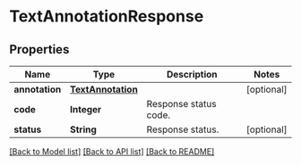
# TextAnnotationResponse


## Properties
Name | Type | Description | Notes
------------ | ------------- | ------------- | -------------
**annotation** | [**TextAnnotation**](TextAnnotation.md) |  | [optional]
**code** | **Integer** | Response status code. | 
**status** | **String** | Response status. | [optional]


[[Back to Model list]](../README.md#documentation-for-models) [[Back to API list]](../README.md#documentation-for-api-endpoints) [[Back to README]](../README.md)


